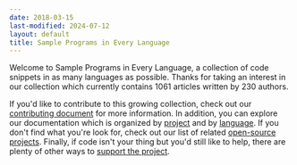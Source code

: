 ```yaml
---
date: 2018-03-15
last-modified: 2024-07-12
layout: default
title: Sample Programs in Every Language
---
```


Welcome to Sample Programs in Every Language, a collection of code snippets in as many languages as possible. Thanks for taking an interest in our collection which currently contains 1061 articles written by 230 authors.

If you'd like to contribute to this growing collection, check out our [contributing document](https://github.com/TheRenegadeCoder/sample-programs/blob/master/.github/CONTRIBUTING.md) for more information. In addition, you can explore our documentation which is organized by [project](/projects) and by [language](/languages). If you don't find what you're look for, check out our list of related [open-source projects](/related). Finally, if code isn't your thing but you'd still like to help, there are plenty of other ways to [support the project](https://therenegadecoder.com/updates/5-ways-you-can-support-the-renegade-coder/).
